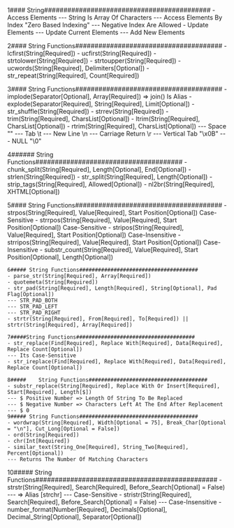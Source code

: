    1#### String###########################################
    - Access Elements
    --- String Is Array Of Characters
    --- Access Elements By Index "Zero Based Indexing"
    --- Negative Index Are Allowed
    - Update Elements
    --- Update Current Elements
    --- Add New Elements

   2#### String Functions######################################
    - lcfirst(String[Required])
    - ucfirst(String[Required])
    - strtolower(String[Required])
    - strtoupper(String[Required])
    - ucwords(String[Required], Delimiters[Optional])
    - str_repeat(String[Required], Count[Required])


  
  
  3#### String Functions######################################
    - implode(Separator[Optional], Array[Required]) => join() Is Alias
    - explode(Separator[Required], String[Required], Limit[Optional])
    - str_shuffle(String[Required])
    - strrev(String[Required])
    - trim(String[Required], CharsList[Optional])
    - ltrim(String[Required], CharsList[Optional])
    - rtrim(String[Required], CharsList[Optional])
    --- Space ""
    --- Tab \t
    --- New Line \n
    --- Carriage Return \r
    --- Vertical Tab "\x0B"
    --- NULL "\0"



    
   4###### String Functions######################################
    - chunk_split(String[Required], Length[Optional], End[Optional])
    - strlen(String[Required])
    - str_split(String[Required], Length[Optional])
    - strip_tags(String[Required], Allowed[Optional])
    - nl2br(String[Required], XHTML[Optional])
  
  
  5#### String Functions######################################
    - strpos(String[Required], Value[Required], Start Position[Optional]) Case-Sensitive
    - strrpos(String[Required], Value[Required], Start Position[Optional]) Case-Sensitive
    - stripos(String[Required], Value[Required], Start Position[Optional]) Case-Insensitive
    - strripos(String[Required], Value[Required], Start Position[Optional]) Case-Insensitive
    - substr_count(String[Required], Value[Required], Start Position[Optional], Length[Optional])
    
    6##### String Functions######################################
    - parse_str(String[Required], Array[Required])
    - quotemeta(String[Required])
    - str_pad(String[Required], Length[Required], String[Optional], Pad Flag[Optional])
    --- STR_PAD_BOTH
    --- STR_PAD_LEFT
    --- STR_PAD_RIGHT
    - strtr(String[Required], From[Required], To[Required]) || strtr(String[Required], Array[Required])
    
    7#####String Functions######################################
    - str_replace(Find[Required], Replace With[Required], Data[Required], Replace Count[Optional])
    --- Its Case-Sensitive
    - str_ireplace(Find[Required], Replace With[Required], Data[Required], Replace Count[Optional])

    8#####    String Functions######################################
    - substr_replace(String[Required], Replace With Or Insert[Required], Start[Required], Length[$])
    --- $ Positive Number => Length Of String To Be Replaced
    --- $ Negative Number => Characters Left At The End After Replacement
    --- $ 0 
    9##### String Functions######################################
    - wordwrap(String[Required], Width[Optional = 75], Break_Char[Optional = "\n"], Cut_Long[Optional = False])
    - ord(String[Required])
    - chr(Int[Required])
    - similar_text(String_One[Required], String_Two[Required], Percent[Optional])
    --- Returns The Number Of Matching Characters
    
10##### String Functions###############################################
    - strstr(String[Required], Search[Required], Before_Search[Optional] = False)
    --- => Alias [strchr]
    --- Case-Sensitive
    - stristr(String[Required], Search[Required], Before_Search[Optional] = False)
    --- Case-Insensitive
    - number_format(Number[Required], Decimals[Optional], Decimal_String[Optional], Separator[Optional])
